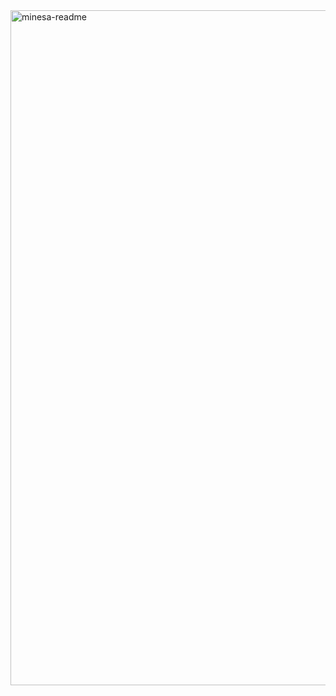 <img width="1920" height="1080" alt="minesa-readme" src="https://github.com/user-attachments/assets/8ce04303-01a2-4b91-9902-8c26afaa04c7" />
